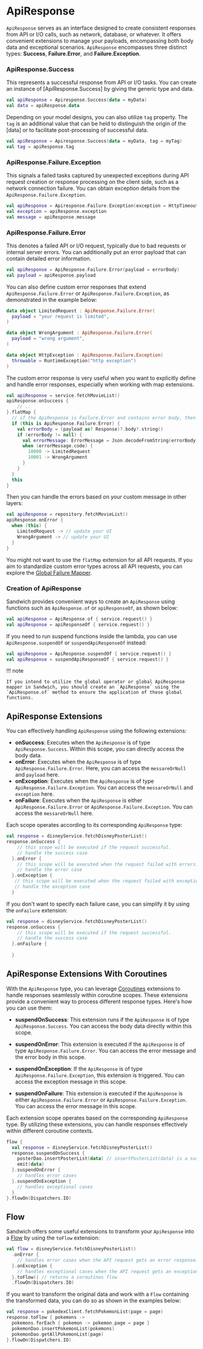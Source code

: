 # ApiResponse

`ApiResponse` serves as an interface designed to create consistent responses from API or I/O calls, such as network, database, or whatever. It offers convenient extensions to manage your payloads, encompassing both body data and exceptional scenarios. `ApiResponse` encompasses three distinct types: **Success**, **Failure.Error**, and **Failure.Exception**.

### ApiResponse.Success

This represents a successful response from API or I/O tasks. You can create an instance of [ApiResponse.Success] by giving the generic type and data.   

```kotlin
val apiResponse = Apiresponse.Success(data = myData)
val data = apiResponse.data
```

Depending on your model designs, you can also utilize `tag` property. The `tag` is an additional value that can be held to distinguish the origin of the [data] or to facilitate post-processing of successful data.

```kotlin
val apiResponse = Apiresponse.Success(data = myData, tag = myTag)
val tag = apiResponse.tag
```

### ApiResponse.Failure.Exception 

This signals a failed tasks captured by unexpected exceptions during API request creation or response processing on the client side, such as a network connection failure. You can obtain exception details from the `ApiResponse.Failure.Exception`.

```kotlin
val apiResponse = Apiresponse.Failure.Exception(exception = HttpTimeoutException())
val exception = apiResponse.exception
val message = apiResponse.message
```

### ApiResponse.Failure.Error

This denotes a failed API or I/O request, typically due to bad requests or internal server errors. You can additionally put an error payload that can contain detailed error information.

```kotlin
val apiResponse = ApiResponse.Failure.Error(payload = errorBody)
val payload = apiResponse.payload
```

You can also define custom error responses that extend `ApiResponse.Failure.Error` or `ApiResponse.Failure.Exception`, as demonstrated in the example below:

```kotlin
data object LimitedRequest : ApiResponse.Failure.Error(
  payload = "your request is limited",
)

data object WrongArgument : ApiResponse.Failure.Error(
  payload = "wrong argument",
)

data object HttpException : ApiResponse.Failure.Exception(
  throwable = RuntimeException("http exception")
)
```

The custom error response is very useful when you want to explicitly define and handle error responses, especially when working with map extensions.

```kotlin
val apiResponse = service.fetchMovieList()
apiResponse.onSuccess {
    // ..
}.flatMap {
  // if the ApiResponse is Failure.Error and contains error body, then maps it to a custom error response.  
  if (this is ApiResponse.Failure.Error) {
    val errorBody = (payload as? Response)?.body?.string()
    if (errorBody != null) {
      val errorMessage: ErrorMessage = Json.decodeFromString(errorBody)
      when (errorMessage.code) {
        10000 -> LimitedRequest
        10001 -> WrongArgument
      }
    }
  }
  this
}
```

Then you can handle the errors based on your custom message in other layers:

```kotlin
val apiResponse = repository.fetchMovieList()
apiResponse.onError {
  when (this) {
    LimitedRequest -> // update your UI
    WrongArgument -> // update your UI
  }
}
```

You might not want to use the `flatMap` extension for all API requests. If you aim to standardize custom error types across all API requests, you can explore the [Global Failure Mapper](https://skydoves.github.io/sandwich/mapper/#global-failure-mapper).

### Creation of ApiResponse

Sandwich provides convenient ways to create an `ApiResponse` using functions such as `ApiResponse.of` or `apiResponseOf`, as shown below:

```kotlin
val apiResponse = ApiResponse.of { service.request() }
val apiResponse = apiResponseOf { service.request() }
```

If you need to run suspend functions inside the lambda, you can use `ApiResponse.suspendOf` or `suspendApiResponseOf` instead:

```kotlin
val apiResponse = ApiResponse.suspendOf { service.request() }
val apiResponse = suspendApiResponseOf { service.request() }
```

!!! note

    If you intend to utilize the global operator or global ApiResponse mapper in Sandwich, you should create an `ApiResponse` using the `ApiResponse.of` method to ensure the application of these global functions.

## ApiResponse Extensions

You can effectively handling `ApiResponse` using the following extensions:

- **onSuccess**: Executes when the `ApiResponse` is of type `ApiResponse.Success`. Within this scope, you can directly access the body data.
- **onError**: Executes when the `ApiResponse` is of type `ApiResponse.Failure.Error`. Here, you can access the `messareOrNull` and `payload` here.
- **onException**: Executes when the `ApiResponse` is of type `ApiResponse.Failure.Exception`. You can access the `messareOrNull` and `exception` here.
- **onFailure**: Executes when the `ApiResponse` is either `ApiResponse.Failure.Error` or `ApiResponse.Failure.Exception`. You can access the `messareOrNull` here.

Each scope operates according to its corresponding `ApiResponse` type:

```kotlin
val response = disneyService.fetchDisneyPosterList()
response.onSuccess {
    // this scope will be executed if the request successful.
    // handle the success case
  }.onError {
    // this scope will be executed when the request failed with errors.
    // handle the error case
  }.onException {
   // this scope will be executed when the request failed with exceptions.
   // handle the exception case
  }
```

If you don't want to specify each failure case, you can simplify it by using the `onFailure` extension:

```kotlin
val response = disneyService.fetchDisneyPosterList()
response.onSuccess {
    // this scope will be executed if the request successful.
    // handle the success case
  }.onFailure {
      
  }
```

## ApiResponse Extensions With Coroutines

With the `ApiResponse` type, you can leverage [Coroutines](https://kotlinlang.org/docs/coroutines-overview.html) extensions to handle responses seamlessly within coroutine scopes. These extensions provide a convenient way to process different response types. Here's how you can use them:

- **suspendOnSuccess**: This extension runs if the `ApiResponse` is of type `ApiResponse.Success`. You can access the body data directly within this scope.

- **suspendOnError**: This extension is executed if the `ApiResponse` is of type `ApiResponse.Failure.Error`. You can access the error message and the error body in this scope.

- **suspendOnException**: If the `ApiResponse` is of type `ApiResponse.Failure.Exception`, this extension is triggered. You can access the exception message in this scope.

- **suspendOnFailure**: This extension is executed if the `ApiResponse` is either `ApiResponse.Failure.Error` or `ApiResponse.Failure.Exception`. You can access the error message in this scope.

Each extension scope operates based on the corresponding `ApiResponse` type. By utilizing these extensions, you can handle responses effectively within different coroutine contexts.

```kotlin
flow {
  val response = disneyService.fetchDisneyPosterList()
  response.suspendOnSuccess {
    posterDao.insertPosterList(data) // insertPosterList(data) is a suspend function.
    emit(data)
  }.suspendOnError {
    // handles error cases
  }.suspendOnException {
    // handles exceptional cases
  }
}.flowOn(Dispatchers.IO)
```

## Flow

Sandwich offers some useful extensions to transform your `ApiResponse` into a [Flow](https://kotlinlang.org/docs/flow.html) by using the `toFlow` extension:

```kotlin
val flow = disneyService.fetchDisneyPosterList()
  .onError {
    // handles error cases when the API request gets an error response.
  }.onException {
    // handles exceptional cases when the API request gets an exception response.
  }.toFlow() // returns a coroutines flow
  .flowOn(Dispatchers.IO)
```

If you want to transform the original data and work with a `Flow` containing the transformed data, you can do so as shown in the examples below:

```kotlin
val response = pokedexClient.fetchPokemonList(page = page)
response.toFlow { pokemons ->
  pokemons.forEach { pokemon -> pokemon.page = page }
  pokemonDao.insertPokemonList(pokemons)
  pokemonDao.getAllPokemonList(page)
}.flowOn(Dispatchers.IO)
```